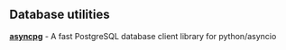 ## Database utilities

[**asyncpg**](https://github.com/MagicStack/asyncpg) - A fast PostgreSQL database client library for python/asyncio
